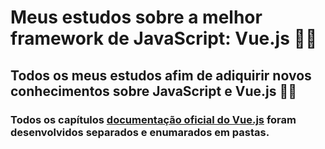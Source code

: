 # Meus estudos sobre a melhor framework de JavaScript: Vue.js 💚📗
## Todos os meus estudos afim de adiquirir novos conhecimentos sobre JavaScript e Vue.js 👨‍💻

### Todos os capítulos [documentação oficial do Vue.js](https://br.vuejs.org/v2/guide) foram desenvolvidos separados e enumarados em pastas.